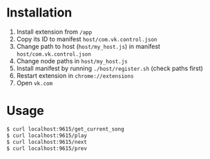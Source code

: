 # Installation

1. Install extension from `/app`
2. Copy its ID to manifest `host/com.vk.control.json`
3. Change path to host (`host/my_host.js`) in manifest `host/com.vk.control.json`
4. Change node paths in `host/my_host.js`
5. Install manifest by running `./host/register.sh` (check paths first)
6. Restart extension in `chrome://extensions`
7. Open `vk.com`

# Usage

``` sh
$ curl localhost:9615/get_current_song
$ curl localhost:9615/play
$ curl localhost:9615/next
$ curl localhost:9615/prev
```
